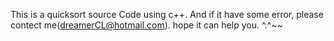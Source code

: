 This is a quicksort  source Code using c++.
And if it have some error, please contect me(dreamerCL@hotmail.com).
hope it can help you. ^.^~~
